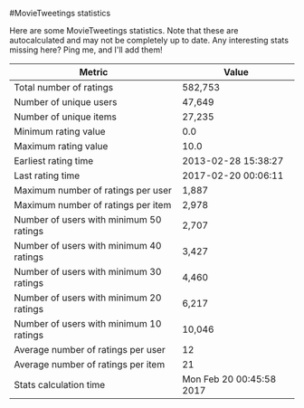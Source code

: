 #MovieTweetings statistics

Here are some MovieTweetings statistics. Note that these are autocalculated and may not be completely up to date. Any interesting stats missing here? Ping me, and I'll add them!

Metric | Value
--- | ---
Total number of ratings                 | 582,753
Number of unique users                  | 47,649
Number of unique items                  | 27,235
Minimum rating value                    | 0.0
Maximum rating value                    | 10.0
Earliest rating time                    | 2013-02-28 15:38:27
Last rating time                        | 2017-02-20 00:06:11
Maximum number of ratings per user      | 1,887
Maximum number of ratings per item      | 2,978
Number of users with minimum 50 ratings | 2,707
Number of users with minimum 40 ratings | 3,427
Number of users with minimum 30 ratings | 4,460
Number of users with minimum 20 ratings | 6,217
Number of users with minimum 10 ratings | 10,046
Average number of ratings per user      | 12
Average number of ratings per item      | 21
Stats calculation time                  | Mon Feb 20 00:45:58 2017

